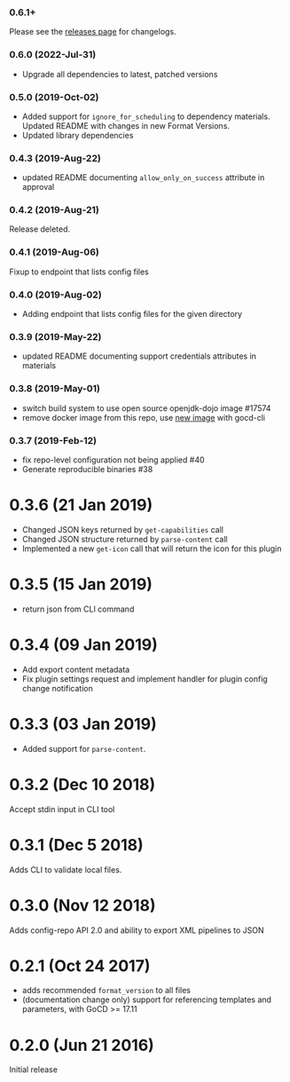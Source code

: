 ### 0.6.1+

Please see the [releases page](https://github.com/tomzo/gocd-json-config-plugin/releases) for changelogs.

### 0.6.0 (2022-Jul-31)
* Upgrade all dependencies to latest, patched versions

### 0.5.0 (2019-Oct-02)

* Added support for `ignore_for_scheduling` to dependency materials. Updated README with changes in new Format Versions.
* Updated library dependencies

### 0.4.3 (2019-Aug-22)

* updated README documenting `allow_only_on_success` attribute in approval

### 0.4.2 (2019-Aug-21)

Release deleted.

### 0.4.1 (2019-Aug-06)
Fixup to endpoint that lists config files

### 0.4.0 (2019-Aug-02)

* Adding endpoint that lists config files for the given directory

### 0.3.9 (2019-May-22)

 * updated README documenting support credentials attributes in materials

### 0.3.8 (2019-May-01)

 * switch build system to use open source openjdk-dojo image \#17574
 * remove docker image from this repo, use [new image](https://github.com/gocd-contrib/docker-gocd-cli-dojo) with gocd-cli

### 0.3.7 (2019-Feb-12)

* fix repo-level configuration not being applied \#40
* Generate reproducible binaries \#38

# 0.3.6 (21 Jan 2019)

* Changed JSON keys returned by `get-capabilities` call
* Changed JSON structure returned by `parse-content` call
* Implemented a new `get-icon` call that will return the icon for this plugin

# 0.3.5 (15 Jan 2019)

 * return json from CLI command

# 0.3.4 (09 Jan 2019)

 * Add export content metadata
 * Fix plugin settings request and implement handler for plugin config change notification

# 0.3.3 (03 Jan 2019)

 * Added support for `parse-content`.

# 0.3.2 (Dec 10 2018)

Accept stdin input in CLI tool

# 0.3.1 (Dec 5 2018)

Adds CLI to validate local files.

# 0.3.0 (Nov 12 2018)

Adds config-repo API 2.0 and ability to export XML pipelines to JSON

# 0.2.1 (Oct 24 2017)

 * adds recommended `format_version` to all files
 * (documentation change only) support for referencing templates and parameters, with GoCD >= 17.11

# 0.2.0 (Jun 21 2016)

Initial release
